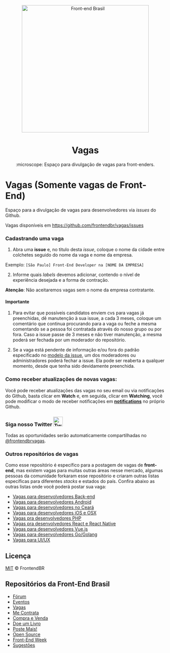 <p align="center">
<img src="https://github.com/frontendbr/brand/blob/master/src/png/logo-600px--horizontal--color.png" width="400" alt="Front-end Brasil">
</p>
<h1 align="center">Vagas</h1>
<p align="center">:microscope: Espaço para divulgação de vagas para front-enders.</p>

# Vagas (Somente vagas de Front-End)

Espaço para a divulgação de vagas para desenvolvedores via _issues_ do Github.

Vagas disponíveis em https://github.com/frontendbr/vagas/issues

### Cadastrando uma vaga

1. Abra uma **issue** e, no titulo desta _issue_, coloque o nome da cidade entre colchetes seguido do nome da vaga e nome da empresa.

Exemplo: `[São Paulo] Front-End Developer na [NOME DA EMPRESA]`

2. Informe quais _labels_ devemos adicionar, contendo o nível de experiência desejada e a forma de contração.

**Atenção**: Não aceitaremos vagas sem o nome da empresa contratante.

#### Importante

1. Para evitar que possíveis candidatos enviem cvs para vagas já preenchidas, dê manutenção à sua issue, a cada 3 meses, coloque um comentário que continua procurando para a vaga ou feche a mesma comentando se a pessoa foi contratada através do nosso grupo ou por fora. Caso a issue passe de 3 meses e não tiver manutenção, a mesma poderá ser fechada por um moderador do repositório.

2. Se a vaga está pendente de informação e/ou fora do padrão especificado no [modelo da issue](https://github.com/frontendbr/vagas/blob/master/.github/issue_template.md), um dos moderadores ou administradores poderá fechar a issue. Ela pode ser reaberta a qualquer momento, desde que tenha sido devidamente preenchida.

### Como receber atualizações de novas vagas:
Você pode receber atualizações das vagas no seu email ou via notificações do Github, basta clicar em **Watch** e, em seguida, clicar em **Watching**, você pode modificar o modo de receber notificações em **[notifications](https://github.com/settings/notifications)** no próprio Github.

### Siga nosso Twitter <img src="https://cloud.githubusercontent.com/assets/3603793/18564664/f0a4eb36-7b62-11e6-83f8-4eaebee644b0.png" alt="Twitter" width="30" />

Todas as oportunidades serão automaticamente compartilhadas no [@frontendbrvagas](https://twitter.com/frontendbrvagas).

### Outros repositórios de vagas

Como esse repositório é específico para a postagem de vagas de **front-end**,
mas existem vagas para muitas outras áreas nesse mercado, algumas pessoas
da comunidade forkaram esse repositório e criaram outras listas específicas
para diferentes _stacks_ e estados do país. Confira abaixo as outras
listas onde você poderá postar sua vaga:

- [Vagas para desenvolvedores Back-end](https://github.com/backend-br/vagas)
- [Vagas para desenvolvedores Android](https://github.com/androiddevbr/vagas)
- [Vagas para desenvolvedores no Ceará](https://github.com/CangaceirosDevels/vagas_de_emprego)
- [Vagas para desenvolvedores iOS e OSX](https://github.com/CocoaHeadsBrasil/vagas)
- [Vagas pra desenvolvedores PHP](https://github.com/phpdevbr/vagas)
- [Vagas pra desenvolvedores React e React Native](https://github.com/react-brasil/vagas)
- [Vagas para desenvolvedores Vue.js](https://github.com/vuejs-br/vagas)
- [Vagas para desenvolvedores Go/Golang](https://github.com/Gommunity/vagas)
- [Vagas para UI/UX](https://github.com/uxbrasil/vagas)

## Licença

[MIT](/LICENSE) &copy; FrontendBR

## Repositórios da Front-End Brasil

- [Fórum](https://github.com/frontendbr/forum)
- [Eventos](https://github.com/frontendbr/eventos)
- [Vagas](https://github.com/frontendbr/vagas)
- [Me Contrata](https://github.com/frontendbr/me-contrata)
- [Compra e Venda](https://github.com/frontendbr/compra-e-venda)
- [Doe um Livro](https://github.com/frontendbr/doe-um-livro)
- [Poste Mais!](https://github.com/frontendbr/poste-mais)
- [Open Source](https://github.com/frontendbr/open-source)
- [Front-End Week](https://github.com/frontendbr/frontendweek)
- [Sugestões](https://github.com/frontendbr/sugestoes)
